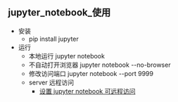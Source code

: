 ## jupyter_notebook_使用

- 安装 
    - pip install jupyter
- 运行
    - 本地运行 jupyter notebook
    - 不自动打开浏览器 jupyter notebook --no-browser
    - 修改访问端口 jupyter notebook --port 9999
    - server 远程访问 
        - [设置 jupyter notebook 可远程访问](http://blog.csdn.net/simple_the_best/article/details/77005400)